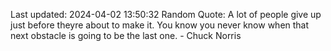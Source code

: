 Last updated: 2024-04-02 13:50:32
Random Quote: A lot of people give up just before theyre about to make it. You know you never know when that next obstacle is going to be the last one. - Chuck Norris